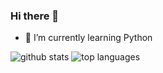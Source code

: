 ### Hi there 👋

- 🌱 I’m currently learning Python


![github stats](https://github-readme-stats.vercel.app/api?username=alexsouza27&show_icons=true&hide_title=true)
![top languages](https://github-readme-stats.vercel.app/api/top-langs/?username=alexsouza27&layout=compact)

<!--
**alexsouza27/alexsouza27** is a ✨ _special_ ✨ repository because its `README.md` (this file) appears on your GitHub profile.



Here are some ideas to get you started:

- 🔭 I’m currently working on ...

- 👯 I’m looking to collaborate on ...
- 🤔 I’m looking for help with ...
- 💬 Ask me about ...
- 📫 How to reach me: ...
- 😄 Pronouns: ...
- ⚡ Fun fact: ...
-->
